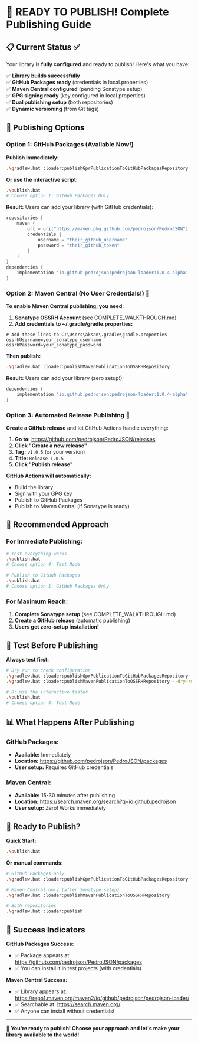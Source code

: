 # 🚀 READY TO PUBLISH! Complete Publishing Guide

## 📋 Current Status ✅

Your library is **fully configured** and ready to publish! Here's what you have:

✅ **Library builds successfully**  
✅ **GitHub Packages ready** (credentials in local.properties)  
✅ **Maven Central configured** (pending Sonatype setup)  
✅ **GPG signing ready** (key configured in local.properties)  
✅ **Dual publishing setup** (both repositories)  
✅ **Dynamic versioning** (from Git tags)  

## 🚀 Publishing Options

### Option 1: GitHub Packages (Available Now!)

**Publish immediately:**
```bash
.\gradlew.bat :loader:publishGprPublicationToGitHubPackagesRepository
```

**Or use the interactive script:**
```bash
.\publish.bat
# Choose option 1: GitHub Packages Only
```

**Result:** Users can add your library (with GitHub credentials):
```gradle
repositories {
    maven {
        url = uri("https://maven.pkg.github.com/pedrojson/PedroJSON")
        credentials {
            username = "their_github_username"
            password = "their_github_token"
        }
    }
}
dependencies {
    implementation 'io.github.pedrojson:pedrojson-loader:1.0.4-alpha'
}
```

### Option 2: Maven Central (No User Credentials!) 🌟

**To enable Maven Central publishing, you need:**

1. **Sonatype OSSRH Account** (see COMPLETE_WALKTHROUGH.md)
2. **Add credentials to ~/.gradle/gradle.properties:**

```properties
# Add these lines to C:\Users\aksan\.gradle\gradle.properties
ossrhUsername=your_sonatype_username
ossrhPassword=your_sonatype_password
```

**Then publish:**
```bash
.\gradlew.bat :loader:publishMavenPublicationToOSSRHRepository
```

**Result:** Users can add your library (zero setup!):
```gradle
dependencies {
    implementation 'io.github.pedrojson:pedrojson-loader:1.0.4-alpha'
}
```

### Option 3: Automated Release Publishing 🎯

**Create a GitHub release** and let GitHub Actions handle everything:

1. **Go to:** https://github.com/pedrojson/PedroJSON/releases
2. **Click "Create a new release"**
3. **Tag:** `v1.0.5` (or your version)
4. **Title:** `Release 1.0.5`
5. **Click "Publish release"**

**GitHub Actions will automatically:**
- Build the library
- Sign with your GPG key
- Publish to GitHub Packages
- Publish to Maven Central (if Sonatype is ready)

## 🎯 Recommended Approach

### For Immediate Publishing:
```bash
# Test everything works
.\publish.bat
# Choose option 4: Test Mode

# Publish to GitHub Packages
.\publish.bat  
# Choose option 1: GitHub Packages Only
```

### For Maximum Reach:
1. **Complete Sonatype setup** (see COMPLETE_WALKTHROUGH.md)
2. **Create a GitHub release** (automatic publishing)
3. **Users get zero-setup installation!**

## 🧪 Test Before Publishing

**Always test first:**
```bash
# Dry run to check configuration
.\gradlew.bat :loader:publishGprPublicationToGitHubPackagesRepository --dry-run
.\gradlew.bat :loader:publishMavenPublicationToOSSRHRepository --dry-run

# Or use the interactive tester
.\publish.bat
# Choose option 4: Test Mode
```

## 📊 What Happens After Publishing

### GitHub Packages:
- **Available:** Immediately
- **Location:** https://github.com/pedrojson/PedroJSON/packages
- **User setup:** Requires GitHub credentials

### Maven Central:
- **Available:** 15-30 minutes after publishing
- **Location:** https://search.maven.org/search?q=io.github.pedrojson
- **User setup:** Zero! Works immediately

## 🚀 Ready to Publish?

**Quick Start:**
```bash
.\publish.bat
```

**Or manual commands:**
```bash
# GitHub Packages only
.\gradlew.bat :loader:publishGprPublicationToGitHubPackagesRepository

# Maven Central only (after Sonatype setup)
.\gradlew.bat :loader:publishMavenPublicationToOSSRHRepository

# Both repositories
.\gradlew.bat :loader:publish
```

## 🎉 Success Indicators

**GitHub Packages Success:**
- ✅ Package appears at: https://github.com/pedrojson/PedroJSON/packages
- ✅ You can install it in test projects (with credentials)

**Maven Central Success:**
- ✅ Library appears at: https://repo1.maven.org/maven2/io/github/pedrojson/pedrojson-loader/
- ✅ Searchable at: https://search.maven.org/
- ✅ Anyone can install without credentials!

---

**🚀 You're ready to publish! Choose your approach and let's make your library available to the world!**
